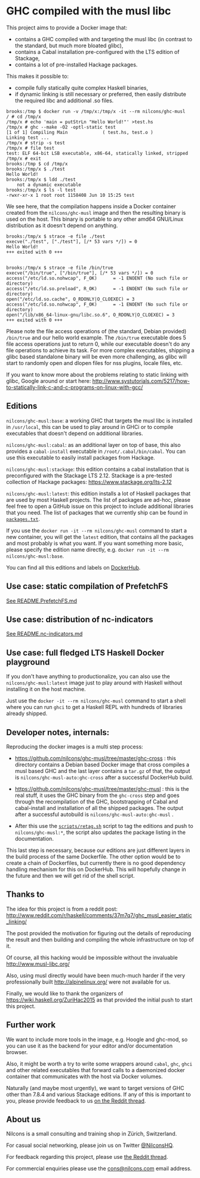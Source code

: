 # GHC compiled with the musl libc

This project aims to provide a Docker image that:
- contains a GHC compiled with and targeting the musl libc (in
  contrast to the standard, but much more bloated glibc),
- contains a Cabal installation pre-configured with the LTS edition of Stackage,
- contains a lot of pre-installed Hackage packages.

This makes it possible to:
- compile fully statically quite complex Haskell binaries,
- if dynamic linking is still necessary or preferred, then easily
  distribute the required libc and additional .so files.

```
brooks:/tmp $ docker run -v /tmp/x:/tmp/x -it --rm nilcons/ghc-musl
/ # cd /tmp/x
/tmp/x # echo 'main = putStrLn "Hello World!"' >test.hs
/tmp/x # ghc --make -O2 -optl-static test
[1 of 1] Compiling Main             ( test.hs, test.o )
Linking test ...
/tmp/x # strip -s test
/tmp/x # file test
test: ELF 64-bit LSB executable, x86-64, statically linked, stripped
/tmp/x # exit
brooks:/tmp $ cd /tmp/x
brooks:/tmp/x $ ./test
Hello World!
brooks:/tmp/x $ ldd ./test
    not a dynamic executable
brooks:/tmp/x $ ls -l test
-rwxr-xr-x 1 root root 1158408 Jun 10 15:25 test
```

We see here, that the compilation happens inside a Docker container
created from the `nilcons/ghc-musl` image and then the resulting
binary is used on the host.  This binary is portable to any other
amd64 GNU/Linux distribution as it doesn't depend on anything.

```
brooks:/tmp/x $ strace -e file ./test
execve("./test", ["./test"], [/* 53 vars */]) = 0
Hello World!
+++ exited with 0 +++


brooks:/tmp/x $ strace -e file /bin/true
execve("/bin/true", ["/bin/true"], [/* 53 vars */]) = 0
access("/etc/ld.so.nohwcap", F_OK)      = -1 ENOENT (No such file or directory)
access("/etc/ld.so.preload", R_OK)      = -1 ENOENT (No such file or directory)
open("/etc/ld.so.cache", O_RDONLY|O_CLOEXEC) = 3
access("/etc/ld.so.nohwcap", F_OK)      = -1 ENOENT (No such file or directory)
open("/lib/x86_64-linux-gnu/libc.so.6", O_RDONLY|O_CLOEXEC) = 3
+++ exited with 0 +++
```

Please note the file access operations of (the standard, Debian
provided) `/bin/true` and our hello world example.  The `/bin/true`
executable does 5 file access operations just to return 0, while our
executable doesn't do any file operations to achieve its task.  For
more complex executables, shipping a glibc based standalone binary
will be even more challenging, as glibc will start to randomly open
and dlopen files for nss plugins, locale files, etc.

If you want to know more about the problems relating to static linking
with glibc, Google around or start here:
http://www.systutorials.com/5217/how-to-statically-link-c-and-c-programs-on-linux-with-gcc/

## Editions

`nilcons/ghc-musl:base`: a working GHC that targets the musl libc
is installed in `/usr/local`, this can be used to play around in
GHCi or to compile executables that doesn't depend on additional
libraries.

`nilcons/ghc-musl:cabal`: as an additional layer on top of base,
this also provides a `cabal-install` executable in
`/root/.cabal/bin/cabal`.  You can use this executable to easily
install packages from Hackage.

`nilcons/ghc-musl:stackage`: this edition contains a cabal
installation that is preconfigured with the Stackage LTS 2.12.
Stackage is a pre-tested collection of Hackage packages:
https://www.stackage.org/lts-2.12

`nilcons/ghc-musl:latest`: this edition installs a lot of Haskell
packages that are used by most Haskell projects.  The list of packages
are ad-hoc, please feel free to open a GitHub issue on this project to
include additional libraries that you need.  The list of packages that
we currently ship can be found in [`packages.txt`](packages.txt).

If you use the `docker run -it --rm nilcons/ghc-musl` command to
start a new container, you will get the `latest` edition, that
contains all the packages and most probably is what you want.  If you
want something more basic, please specify the edition name directly,
e.g. `docker run -it --rm nilcons/ghc-musl:base`.

You can find all this editions and labels on
[DockerHub](https://registry.hub.docker.com/u/nilcons/ghc-musl/tags/manage/).

## Use case: static compilation of PrefetchFS
[See README.PrefetchFS.md](README.PrefetchFS.md)

## Use case: distribution of nc-indicators
[See README.nc-indicators.md](README.nc-indicators.md)

## Use case: full fledged LTS Haskell Docker playground

If you don't have anything to productionalize, you can also use the
`nilcons/ghc-musl:latest` image just to play around with Haskell
without installing it on the host machine.

Just use the `docker -it --rm nilcons/ghc-musl` command to start a
shell where you can run `ghci` to get a Haskell REPL with hundreds
of libraries already shipped.

## Developer notes, internals:
Reproducing the docker images is a multi step process:

- https://github.com/nilcons/ghc-musl/tree/master/ghc-cross : this
  directory contains a Debian based Docker image that cross compiles a
  musl based GHC and the last layer contains a `tar.gz` of that,
  the output is `nilcons/ghc-musl-auto:ghc-cross` after a successful
  DockerHub build.

- https://github.com/nilcons/ghc-musl/tree/master/ghc-musl : this is
  the real stuff, it uses the GHC binary from the `ghc-cross` step
  and goes through the recompilation of the GHC, bootstrapping of
  Cabal and cabal-install and installation of all the shipped
  packages.  The output after a successful autobuild is
  `nilcons/ghc-musl-auto:ghc-musl` .

- After this use the [`scripts/retag.sh`](scripts/retag.sh) script
  to tag the editions and push to `nilcons/ghc-musl:*`, the script
  also updates the package listing in the documentation.

This last step is necessary, because our editions are just different
layers in the build process of the same Dockerfile.  The other option
would be to create a chain of Dockerfiles, but currently there is no
good dependency handling mechanism for this on DockerHub.  This will
hopefully change in the future and then we will get rid of the shell
script.

## Thanks to

The idea for this project is from a reddit post:
http://www.reddit.com/r/haskell/comments/37m7q7/ghc_musl_easier_static_linking/

The post provided the motivation for figuring out the details of
reproducing the result and then building and compiling the whole
infrastructure on top of it.

Of course, all this hacking would be impossible without the
invaluable http://www.musl-libc.org/

Also, using musl directly would have been much-much harder if the very
professionally built http://alpinelinux.org/ were not available for
us.

Finally, we would like to thank the organizers of
https://wiki.haskell.org/ZuriHac2015 as that provided the initial push
to start this project.

## Further work

We want to include more tools in the image, e.g. Hoogle and ghc-mod,
so you can use it as the backend for your editor and/or documentation
browser.

Also, it might be worth a try to write some wrappers around `cabal`,
`ghc`, `ghci` and other related executables that forward calls to a
daemonized docker container that communicates with the host via Docker
volumes.

Naturally (and maybe most urgently), we want to target versions of GHC
other than 7.8.4 and various Stackage editions.  If any of this is
important to you, please provide feedback to us
[on the Reddit thread](http://www.reddit.com/r/haskell/comments/3a0q4y).

## About us

Nilcons is a small consulting and training shop in Zürich, Switzerland.

For casual social networking, please join us on Twitter
[@NilconsHQ](https://twitter.com/nilconshq).

For feedback regarding this project, please use
[the Reddit thread](http://www.reddit.com/r/haskell/comments/3a0q4y).

For commercial enquiries please use the cons@nilcons.com email address.
